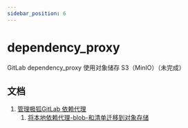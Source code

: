 ```yaml
---
sidebar_position: 6
---
```


# dependency_proxy

GitLab dependency_proxy 使用对象储存 S3（MinIO）（未完成）

## 文档
1. [管理极狐GitLab 依赖代理](https://docs.gitlab.cn/jh/administration/packages/dependency_proxy.html)
    1. [将本地依赖代理-blob-和清单迁移到对象存储](https://docs.gitlab.cn/jh/administration/packages/dependency_proxy.html#%E5%B0%86%E6%9C%AC%E5%9C%B0%E4%BE%9D%E8%B5%96%E4%BB%A3%E7%90%86-blob-%E5%92%8C%E6%B8%85%E5%8D%95%E8%BF%81%E7%A7%BB%E5%88%B0%E5%AF%B9%E8%B1%A1%E5%AD%98%E5%82%A8)
